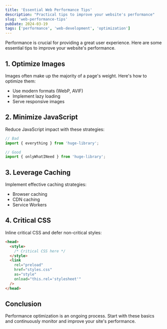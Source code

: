 ```yaml
---
title: 'Essential Web Performance Tips'
description: "Practical tips to improve your website's performance"
slug: 'web-performance-tips'
pubDate: 2024-03-19
tags: ['performance', 'web-development', 'optimization']
---
```


Performance is crucial for providing a great user experience. Here are some essential tips to improve your website's performance.

## 1. Optimize Images

Images often make up the majority of a page's weight. Here's how to optimize them:

- Use modern formats (WebP, AVIF)
- Implement lazy loading
- Serve responsive images

## 2. Minimize JavaScript

Reduce JavaScript impact with these strategies:

```javascript
// Bad
import { everything } from 'huge-library';

// Good
import { onlyWhatINeed } from 'huge-library';
```

## 3. Leverage Caching

Implement effective caching strategies:

- Browser caching
- CDN caching
- Service Workers

## 4. Critical CSS

Inline critical CSS and defer non-critical styles:

```html
<head>
  <style>
    /* Critical CSS here */
  </style>
  <link
    rel="preload"
    href="styles.css"
    as="style"
    onload="this.rel='stylesheet'"
  />
</head>
```

## Conclusion

Performance optimization is an ongoing process. Start with these basics and continuously monitor and improve your site's performance.
